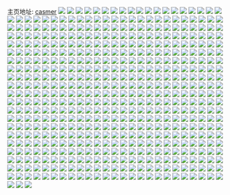 主页地址: [casmer](https://weibo.com/u/1407737105) 
![](https://wx4.sinaimg.cn/mw2000/53e85d11ly1gbyl1yz10xj22c0340e82.jpg) 
![](https://wx4.sinaimg.cn/mw2000/53e85d11gy1gboozftwgpj23402c01l3.jpg) 
![](https://wx4.sinaimg.cn/mw2000/53e85d11ly1gbyl209oxej22c0340hdw.jpg) 
![](https://wx4.sinaimg.cn/mw2000/53e85d11ly1gbyl4lo9c8j22c03404qt.jpg) 
![](https://wx4.sinaimg.cn/mw2000/53e85d11ly1gbyl21ilq0j22c03407wj.jpg) 
![](https://wx4.sinaimg.cn/mw2000/53e85d11ly1gbxc2z10hcj23402c0qv8.jpg) 
![](https://wx4.sinaimg.cn/mw2000/53e85d11ly1gbxc3g31saj23402c0x6s.jpg) 
![](https://wx4.sinaimg.cn/mw2000/53e85d11ly1gbxc3qkgy0j23402c0u0y.jpg) 
![](https://wx4.sinaimg.cn/mw2000/53e85d11ly1gbw806fz4qj23402c0qv6.jpg) 
![](https://wx4.sinaimg.cn/mw2000/53e85d11ly1gbw80pfycnj23402c0npe.jpg) 
![](https://wx4.sinaimg.cn/mw2000/53e85d11ly1gbw7zr4pt0j20v815oqv7.jpg) 
![](https://wx4.sinaimg.cn/mw2000/53e85d11ly1gbrplrck82j23402c0qv6.jpg) 
![](https://wx4.sinaimg.cn/mw2000/53e85d11ly1gbrpm9v5m4j22c03401l0.jpg) 
![](https://wx4.sinaimg.cn/mw2000/53e85d11ly1gbrpmg39pwj23402c07wh.jpg) 
![](https://wx4.sinaimg.cn/mw2000/53e85d11ly1gbrpmn10u8j23402c0x6s.jpg) 
![](https://wx4.sinaimg.cn/mw2000/53e85d11ly1gbrpl6k60yj22c0340b2a.jpg) 
![](https://wx4.sinaimg.cn/mw2000/53e85d11ly1gbrpn2btdwj23402c0npg.jpg) 
![](https://wx4.sinaimg.cn/mw2000/53e85d11gy1gbnf9o1wnmj21400u0alz.jpg) 
![](https://wx4.sinaimg.cn/mw2000/53e85d11gy1gbnf9gdp1qj21400u0wpf.jpg) 
![](https://wx4.sinaimg.cn/mw2000/53e85d11gy1gbnfalsu19j20u0140gwj.jpg) 
![](https://wx4.sinaimg.cn/mw2000/53e85d11gy1gbnfavbxiqj21400u0ds9.jpg) 
![](https://wx4.sinaimg.cn/mw2000/53e85d11gy1gbnfb9skcpj21he0u0aj2.jpg) 
![](https://wx4.sinaimg.cn/mw2000/53e85d11gy1gbnfb36868j21400u0tk6.jpg) 
![](https://wx4.sinaimg.cn/mw2000/53e85d11gy1gbnfbi39tcj21h20u0dst.jpg) 
![](https://wx4.sinaimg.cn/mw2000/53e85d11gy1gbnfc131xrj21400u0wwq.jpg) 
![](https://wx4.sinaimg.cn/mw2000/53e85d11gy1gbnfc9nt9bj21400u0an1.jpg) 
![](https://wx4.sinaimg.cn/mw2000/53e85d11gy1gbndrhigt3j21400u0dtm.jpg) 
![](https://wx4.sinaimg.cn/mw2000/53e85d11gy1gbndrv0vkmj21cl0u04ld.jpg) 
![](https://wx4.sinaimg.cn/mw2000/53e85d11gy1gbnds5zu78j21400u0ncv.jpg) 
![](https://wx4.sinaimg.cn/mw2000/53e85d11gy1gbndseeuchj20u0140tor.jpg) 
![](https://wx4.sinaimg.cn/mw2000/53e85d11gy1gbndso6n6nj20u0140wr8.jpg) 
![](https://wx4.sinaimg.cn/mw2000/53e85d11gy1gbndr9ijjfj21410u0tdi.jpg) 
![](https://wx4.sinaimg.cn/mw2000/53e85d11gy1gbndsup7nwj21400u0dmc.jpg) 
![](https://wx4.sinaimg.cn/mw2000/53e85d11gy1gbndszx53yj20u0140an2.jpg) 
![](https://wx4.sinaimg.cn/mw2000/53e85d11gy1gbndtallzsj20n01ds7dx.jpg) 
![](https://wx4.sinaimg.cn/mw2000/53e85d11gy1gbly5baifhj23402c04qs.jpg) 
![](https://wx4.sinaimg.cn/mw2000/53e85d11gy1gbly6v4snqj22c0340nph.jpg) 
![](https://wx4.sinaimg.cn/mw2000/53e85d11gy1gbly7jv4vpj22c0340b2c.jpg) 
![](https://wx4.sinaimg.cn/mw2000/53e85d11gy1gbly7rsei0j23402c0e83.jpg) 
![](https://wx4.sinaimg.cn/mw2000/53e85d11gy1gbly81k5omj22c0340qv7.jpg) 
![](https://wx4.sinaimg.cn/mw2000/53e85d11gy1gbly92qv8mj22c0340qv8.jpg) 
![](https://wx4.sinaimg.cn/mw2000/53e85d11gy1gbly9h4ipjj22c0340qv6.jpg) 
![](https://wx4.sinaimg.cn/mw2000/53e85d11gy1gblya3yfcaj21sc2dsb29.jpg) 
![](https://wx4.sinaimg.cn/mw2000/53e85d11gy1gblyafyr52j23402c0hdv.jpg) 
![](https://wx4.sinaimg.cn/mw2000/53e85d11gy1gbl5qd8nr8j20u0140171.jpg) 
![](https://wx4.sinaimg.cn/mw2000/53e85d11gy1gbl5qja2s8j22wd0u0qv5.jpg) 
![](https://wx4.sinaimg.cn/mw2000/53e85d11gy1gbl5qn4puwj20u01404g0.jpg) 
![](https://wx4.sinaimg.cn/mw2000/53e85d11gy1gbl5qr0av6j20u0140asd.jpg) 
![](https://wx4.sinaimg.cn/mw2000/53e85d11gy1gbl5qv7qv6j20u0140ar1.jpg) 
![](https://wx4.sinaimg.cn/mw2000/53e85d11gy1gbl5qz46ncj21400u0dvk.jpg) 
![](https://wx4.sinaimg.cn/mw2000/53e85d11gy1gbl5r3a6jsj20u0140wq5.jpg) 
![](https://wx4.sinaimg.cn/mw2000/53e85d11gy1gbl5r717gvj20u0140qiv.jpg) 
![](https://wx4.sinaimg.cn/mw2000/53e85d11gy1gbl5q8u56nj20u0140kbt.jpg) 
![](https://wx4.sinaimg.cn/mw2000/53e85d11gy1gbkrgx8gmlj21400u0191.jpg) 
![](https://wx4.sinaimg.cn/mw2000/53e85d11gy1gbkrhi44jij21400u0wxv.jpg) 
![](https://wx4.sinaimg.cn/mw2000/53e85d11gy1gbkri9uaqrj21400u07t4.jpg) 
![](https://wx4.sinaimg.cn/mw2000/53e85d11gy1gbkrieoz9rj21400u0e11.jpg) 
![](https://wx4.sinaimg.cn/mw2000/53e85d11gy1gbkrime3myj21400u0tmf.jpg) 
![](https://wx4.sinaimg.cn/mw2000/53e85d11gy1gbktzu33grj21400u01cl.jpg) 
![](https://wx4.sinaimg.cn/mw2000/53e85d11gy1gbku01dfgxj21400u0tzj.jpg) 
![](https://wx4.sinaimg.cn/mw2000/53e85d11gy1gbku0693xuj21400u07j2.jpg) 
![](https://wx4.sinaimg.cn/mw2000/53e85d11gy1gbktzropiqj21400u0axf.jpg) 
![](https://wx4.sinaimg.cn/mw2000/53e85d11gy1gbjtdub0g8j21400u04dk.jpg) 
![](https://wx4.sinaimg.cn/mw2000/53e85d11gy1gbjtdxxr2pj20u0140wts.jpg) 
![](https://wx4.sinaimg.cn/mw2000/53e85d11gy1gbjte1hcbcj20u0140tjl.jpg) 
![](https://wx4.sinaimg.cn/mw2000/53e85d11gy1gbjte5aoa8j20u01404da.jpg) 
![](https://wx4.sinaimg.cn/mw2000/53e85d11gy1gbjte9qexhj20u0140tvj.jpg) 
![](https://wx4.sinaimg.cn/mw2000/53e85d11gy1gbjtec7lcdj20u0140nhm.jpg) 
![](https://wx4.sinaimg.cn/mw2000/53e85d11gy1gbjtegjyakj20u0140wxs.jpg) 
![](https://wx4.sinaimg.cn/mw2000/53e85d11gy1gbjtdq5kzwj20u0140gvg.jpg) 
![](https://wx4.sinaimg.cn/mw2000/53e85d11gy1gbjtel0akxj20u01401d1.jpg) 
![](https://wx4.sinaimg.cn/mw2000/53e85d11gy1gbiqcrgji4j21400u0k8z.jpg) 
![](https://wx4.sinaimg.cn/mw2000/53e85d11gy1gbiqc63dbjj21400u0k76.jpg) 
![](https://wx4.sinaimg.cn/mw2000/53e85d11gy1gbiqd9bzv2j21400u0qot.jpg) 
![](https://wx4.sinaimg.cn/mw2000/53e85d11gy1gbiqe1ow6wj21400u01ij.jpg) 
![](https://wx4.sinaimg.cn/mw2000/53e85d11gy1gbiqelv928j21400u0nkv.jpg) 
![](https://wx4.sinaimg.cn/mw2000/53e85d11gy1gbiqf4ryurj21400u0k4w.jpg) 
![](https://wx4.sinaimg.cn/mw2000/53e85d11gy1gbiqft3cjdj20u0140h31.jpg) 
![](https://wx4.sinaimg.cn/mw2000/53e85d11gy1gbiqga0s90j20u0140dtv.jpg) 
![](https://wx4.sinaimg.cn/mw2000/53e85d11gy1gbiqgpx7e6j21400u07gi.jpg) 
![](https://wx4.sinaimg.cn/mw2000/53e85d11gy1gbhyd0rtq5j21h60u04q3.jpg) 
![](https://wx4.sinaimg.cn/mw2000/53e85d11gy1gbhydnc4jfj20u0140as3.jpg) 
![](https://wx4.sinaimg.cn/mw2000/53e85d11gy1gbhyc7bxkdj21400u0qax.jpg) 
![](https://wx4.sinaimg.cn/mw2000/53e85d11gy1gbhyetj69nj21400u0qpj.jpg) 
![](https://wx4.sinaimg.cn/mw2000/53e85d11gy1gbhygga87lj20u0140qm8.jpg) 
![](https://wx4.sinaimg.cn/mw2000/53e85d11gy1gbhyhsgte1j21hl0u01jl.jpg) 
![](https://wx4.sinaimg.cn/mw2000/53e85d11gy1gbhyicqhpzj21400u0n8e.jpg) 
![](https://wx4.sinaimg.cn/mw2000/53e85d11gy1gbhyiwx5u2j21400u0aq1.jpg) 
![](https://wx4.sinaimg.cn/mw2000/53e85d11gy1gbhylonkk3j21400u0aoc.jpg) 
![](https://wx4.sinaimg.cn/mw2000/53e85d11gy1gbhn1vxbujj22c0340u0y.jpg) 
![](https://wx4.sinaimg.cn/mw2000/53e85d11gy1gbhn2pao50j23402c0kjl.jpg) 
![](https://wx4.sinaimg.cn/mw2000/53e85d11gy1gbhn37nuf2j23402c07wh.jpg) 
![](https://wx4.sinaimg.cn/mw2000/53e85d11gy1gbhn5kf2qlj22c0340x6s.jpg) 
![](https://wx4.sinaimg.cn/mw2000/53e85d11gy1gbhni610d8j23k02o0x6r.jpg) 
![](https://wx4.sinaimg.cn/mw2000/53e85d11gy1gbhngyttbdj23402c07wj.jpg) 
![](https://wx4.sinaimg.cn/mw2000/53e85d11gy1gbhnj43hmrj21jb0v9qt3.jpg) 
![](https://wx4.sinaimg.cn/mw2000/53e85d11gy1gbhnjlhxrpj21j10v9gyt.jpg) 
![](https://wx4.sinaimg.cn/mw2000/53e85d11gy1gbhnqx9t6fj23k02o0qv8.jpg) 
![](https://wx4.sinaimg.cn/mw2000/53e85d11gy1gbfm9zxvl6j21400u07gr.jpg) 
![](https://wx4.sinaimg.cn/mw2000/53e85d11gy1gbfmagbv3hj21400u0nhi.jpg) 
![](https://wx4.sinaimg.cn/mw2000/53e85d11gy1gbfmb1phiaj21400u0tpe.jpg) 
![](https://wx4.sinaimg.cn/mw2000/53e85d11gy1gbfmbeuk9hj21400u0157.jpg) 
![](https://wx4.sinaimg.cn/mw2000/53e85d11gy1gbfmbpb7kdj20x70u0jyr.jpg) 
![](https://wx4.sinaimg.cn/mw2000/53e85d11gy1gbfm9lu0inj218i0u01cl.jpg) 
![](https://wx4.sinaimg.cn/mw2000/53e85d11gy1gbfmbxxggej21400u0dmm.jpg) 
![](https://wx4.sinaimg.cn/mw2000/53e85d11gy1gbfmcf72uxj21400u0kam.jpg) 
![](https://wx4.sinaimg.cn/mw2000/53e85d11gy1gbfmcu1mmsj20u0140dvc.jpg) 
![](https://wx4.sinaimg.cn/mw2000/53e85d11gy1gb9jotpdaej20u01407h5.jpg) 
![](https://wx4.sinaimg.cn/mw2000/53e85d11gy1gb9jpgt9iqj21400u0qs7.jpg) 
![](https://wx4.sinaimg.cn/mw2000/53e85d11gy1gb9jpzveb0j20u0140wwo.jpg) 
![](https://wx4.sinaimg.cn/mw2000/53e85d11gy1gb9jofbimij21400u01dx.jpg) 
![](https://wx4.sinaimg.cn/mw2000/53e85d11gy1gb9jqg0mihj20u0140duh.jpg) 
![](https://wx4.sinaimg.cn/mw2000/53e85d11gy1gb9jqz1w10j21400u0k4y.jpg) 
![](https://wx4.sinaimg.cn/mw2000/53e85d11gy1gb9jrg75edj20u01401a3.jpg) 
![](https://wx4.sinaimg.cn/mw2000/53e85d11gy1gb9jryrmzlj21400u07ms.jpg) 
![](https://wx4.sinaimg.cn/mw2000/53e85d11gy1gb9jsew0y0j21400u0wpp.jpg) 
![](https://wx4.sinaimg.cn/mw2000/53e85d11gy1gb8jkdrp4bj21400u0wr5.jpg) 
![](https://wx4.sinaimg.cn/mw2000/53e85d11gy1gb8jli8ky6j20u0140k7m.jpg) 
![](https://wx4.sinaimg.cn/mw2000/53e85d11gy1gb8jo6v82hj20u0140k8h.jpg) 
![](https://wx4.sinaimg.cn/mw2000/53e85d11gy1gb8jxr42f4j21400u0nh5.jpg) 
![](https://wx4.sinaimg.cn/mw2000/53e85d11gy1gb8jx7tw0qj20u0140dyd.jpg) 
![](https://wx4.sinaimg.cn/mw2000/53e85d11gy1gb8jypakjcj21400u0kak.jpg) 
![](https://wx4.sinaimg.cn/mw2000/53e85d11gy1gb8jjtm1o8j21400u0qgn.jpg) 
![](https://wx4.sinaimg.cn/mw2000/53e85d11gy1gb8jzidf3nj21400u01em.jpg) 
![](https://wx4.sinaimg.cn/mw2000/53e85d11gy1gb8k073mdyj20u01407ch.jpg) 
![](https://wx4.sinaimg.cn/mw2000/53e85d11gy1gb80r1at70j23402c0qv8.jpg) 
![](https://wx4.sinaimg.cn/mw2000/53e85d11gy1gb80rgouezj20v815onpf.jpg) 
![](https://wx4.sinaimg.cn/mw2000/53e85d11gy1gb80rpleqvj23402c0e81.jpg) 
![](https://wx4.sinaimg.cn/mw2000/53e85d11gy1gb80rzkx8ej22c0340e82.jpg) 
![](https://wx4.sinaimg.cn/mw2000/53e85d11gy1gb80seurk1j23402c0kjn.jpg) 
![](https://wx4.sinaimg.cn/mw2000/53e85d11gy1gb80t2vqy3j215o0v8x6q.jpg) 
![](https://wx4.sinaimg.cn/mw2000/53e85d11gy1gb7dnzjhx4j21400u07ic.jpg) 
![](https://wx4.sinaimg.cn/mw2000/53e85d11gy1gb7do57be7j21400u0dvb.jpg) 
![](https://wx4.sinaimg.cn/mw2000/53e85d11gy1gb7dobu4d0j21400u0wwo.jpg) 
![](https://wx4.sinaimg.cn/mw2000/53e85d11gy1gb7dohmphzj21400u0gw9.jpg) 
![](https://wx4.sinaimg.cn/mw2000/53e85d11gy1gb7dnsnr1jj21400u0jw5.jpg) 
![](https://wx4.sinaimg.cn/mw2000/53e85d11gy1gb7dong67pj21ic0u07s9.jpg) 
![](https://wx4.sinaimg.cn/mw2000/53e85d11gy1gb7dotm7a2j21ii0u0ww2.jpg) 
![](https://wx4.sinaimg.cn/mw2000/53e85d11gy1gb7dp0knnij21ic0u0aqu.jpg) 
![](https://wx4.sinaimg.cn/mw2000/53e85d11gy1gb7dpb2nvxj21400u0k4s.jpg) 
![](https://wx4.sinaimg.cn/mw2000/53e85d11gy1gb65y9dqobj20u0140kds.jpg) 
![](https://wx4.sinaimg.cn/mw2000/53e85d11gy1gb65yeekahj21gu0u0nlq.jpg) 
![](https://wx4.sinaimg.cn/mw2000/53e85d11gy1gb65yiky8ij20u0140ng5.jpg) 
![](https://wx4.sinaimg.cn/mw2000/53e85d11gy1gb65ynfnfqj20u01401ip.jpg) 
![](https://wx4.sinaimg.cn/mw2000/53e85d11gy1gb65ypej5vj20u014019b.jpg) 
![](https://wx4.sinaimg.cn/mw2000/53e85d11gy1gb65y3l7yvj20u0140wvi.jpg) 
![](https://wx4.sinaimg.cn/mw2000/53e85d11gy1gb65yuvf90j21400u0txx.jpg) 
![](https://wx4.sinaimg.cn/mw2000/53e85d11gy1gb65z02xqlj20u0140h73.jpg) 
![](https://wx4.sinaimg.cn/mw2000/53e85d11gy1gb65z44cogj20u0140h0n.jpg) 
![](https://wx4.sinaimg.cn/mw2000/53e85d11gy1gb52i8hquqj21400u0tm5.jpg) 
![](https://wx4.sinaimg.cn/mw2000/53e85d11gy1gb52ick4fqj21400u07kl.jpg) 
![](https://wx4.sinaimg.cn/mw2000/53e85d11gy1gb52ihe6kij21400u0ni0.jpg) 
![](https://wx4.sinaimg.cn/mw2000/53e85d11gy1gb52il0nwwj20u0140qky.jpg) 
![](https://wx4.sinaimg.cn/mw2000/53e85d11gy1gb52i4tlsgj21400u0akx.jpg) 
![](https://wx4.sinaimg.cn/mw2000/53e85d11gy1gb52in6ysjj21400u0qkw.jpg) 
![](https://wx4.sinaimg.cn/mw2000/53e85d11gy1gb52ir2p30j21410u0n9a.jpg) 
![](https://wx4.sinaimg.cn/mw2000/53e85d11gy1gb52isrjrvj21410u0n5d.jpg) 
![](https://wx4.sinaimg.cn/mw2000/53e85d11gy1gb52iu0epkj20u01417dt.jpg) 
![](https://wx4.sinaimg.cn/mw2000/53e85d11gy1gb3u7myiwlj23402c0npg.jpg) 
![](https://wx4.sinaimg.cn/mw2000/53e85d11gy1gb3u7xmktcj23402c0qv7.jpg) 
![](https://wx4.sinaimg.cn/mw2000/53e85d11gy1gb3u8hkidmj23402c0kjq.jpg) 
![](https://wx4.sinaimg.cn/mw2000/53e85d11gy1gb3u9n5nccj23402c04qs.jpg) 
![](https://wx4.sinaimg.cn/mw2000/53e85d11gy1gb3u9zlo29j23402c0b2d.jpg) 
![](https://wx4.sinaimg.cn/mw2000/53e85d11gy1gb3uaep0d8j23402c0kjo.jpg) 
![](https://wx4.sinaimg.cn/mw2000/53e85d11gy1gb3u7bvmsoj23402c0e84.jpg) 
![](https://wx4.sinaimg.cn/mw2000/53e85d11gy1gb3uatz78bj23402c04qs.jpg) 
![](https://wx4.sinaimg.cn/mw2000/53e85d11gy1gb3ub10whpj22c0340x6q.jpg) 
![](https://wx4.sinaimg.cn/mw2000/53e85d11gy1gb3e5pdafcj21400u0tqc.jpg) 
![](https://wx4.sinaimg.cn/mw2000/53e85d11gy1gb3e5zq5lyj21400u04el.jpg) 
![](https://wx4.sinaimg.cn/mw2000/53e85d11gy1gb3e65rl79j20u0140tlt.jpg) 
![](https://wx4.sinaimg.cn/mw2000/53e85d11gy1gb3e6b8ipaj21400u0as6.jpg) 
![](https://wx4.sinaimg.cn/mw2000/53e85d11gy1gb3e6int9oj21400u018o.jpg) 
![](https://wx4.sinaimg.cn/mw2000/53e85d11gy1gb3e6qfpaxj21400u0wsz.jpg) 
![](https://wx4.sinaimg.cn/mw2000/53e85d11gy1gb3e5lrg5xj21400u0wun.jpg) 
![](https://wx4.sinaimg.cn/mw2000/53e85d11gy1gb3e6yjbe7j20u0140amn.jpg) 
![](https://wx4.sinaimg.cn/mw2000/53e85d11gy1gb3e766p4oj21400u0jxs.jpg) 
![](https://wx4.sinaimg.cn/mw2000/53e85d11ly1gb2n4eld69j22c0340u11.jpg) 
![](https://wx4.sinaimg.cn/mw2000/53e85d11ly1gb2n4mseuij23402c07wl.jpg) 
![](https://wx4.sinaimg.cn/mw2000/53e85d11ly1gb2n4xl66cj22c03401l2.jpg) 
![](https://wx4.sinaimg.cn/mw2000/53e85d11ly1gb2n589depj22c03401l0.jpg) 
![](https://wx4.sinaimg.cn/mw2000/53e85d11ly1gb2n5k0fo6j23402c0nph.jpg) 
![](https://wx4.sinaimg.cn/mw2000/53e85d11ly1gb2n5u8nk0j23402c01l0.jpg) 
![](https://wx4.sinaimg.cn/mw2000/53e85d11ly1gb2n3ssghqj22c03404qq.jpg) 
![](https://wx4.sinaimg.cn/mw2000/53e85d11ly1gb2n61t9tuj22c03401l0.jpg) 
![](https://wx4.sinaimg.cn/mw2000/53e85d11ly1gb2n68yg7tj23402c07wj.jpg) 
![](https://wx4.sinaimg.cn/mw2000/53e85d11gy1gb1mfhua04j23402c0u0z.jpg) 
![](https://wx4.sinaimg.cn/mw2000/53e85d11gy1gb1mfr85tmj215o0v8qv6.jpg) 
![](https://wx4.sinaimg.cn/mw2000/53e85d11gy1gb1mfzpu39j23402c0hdv.jpg) 
![](https://wx4.sinaimg.cn/mw2000/53e85d11gy1gb1mg6gymjj23402c0x6q.jpg) 
![](https://wx4.sinaimg.cn/mw2000/53e85d11gy1gb1mgowyx5j23402c0x6s.jpg) 
![](https://wx4.sinaimg.cn/mw2000/53e85d11gy1gb1mh1pjo0j23402c0x6s.jpg) 
![](https://wx4.sinaimg.cn/mw2000/53e85d11gy1gb0pjnyxm8j23402c0b2d.jpg) 
![](https://wx4.sinaimg.cn/mw2000/53e85d11gy1gb0pjcja3bj23402c04qs.jpg) 
![](https://wx4.sinaimg.cn/mw2000/53e85d11gy1gb0pjwhhesj23402c0qv8.jpg) 
![](https://wx4.sinaimg.cn/mw2000/53e85d11gy1gb0pk3jhloj23402c0hdv.jpg) 
![](https://wx4.sinaimg.cn/mw2000/53e85d11gy1gb0pkfo3qaj23402c0qv9.jpg) 
![](https://wx4.sinaimg.cn/mw2000/53e85d11gy1gb0pkp7cz3j22c03401kz.jpg) 
![](https://wx4.sinaimg.cn/mw2000/53e85d11gy1gb0pkwttgnj22c0340hdu.jpg) 
![](https://wx4.sinaimg.cn/mw2000/53e85d11gy1gb0plmk74zj23402c0e85.jpg) 
![](https://wx4.sinaimg.cn/mw2000/53e85d11gy1gb0plscmd5j22c03401ky.jpg) 
![](https://wx4.sinaimg.cn/mw2000/53e85d11ly1gb00qnhbaij20u0140134.jpg) 
![](https://wx4.sinaimg.cn/mw2000/53e85d11ly1gb00qotjufj21410u0n37.jpg) 
![](https://wx4.sinaimg.cn/mw2000/53e85d11ly1gb00qpuybnj21400u0aia.jpg) 
![](https://wx4.sinaimg.cn/mw2000/53e85d11ly1gau6h9b1lhj23402c0x6r.jpg) 
![](https://wx4.sinaimg.cn/mw2000/53e85d11ly1gau6hcn6zvj20u013yn8v.jpg) 
![](https://wx4.sinaimg.cn/mw2000/53e85d11ly1gau6hmyr6qj22c0340qv8.jpg) 
![](https://wx4.sinaimg.cn/mw2000/53e85d11ly1gau6hofyfpj21400u0gw7.jpg) 
![](https://wx4.sinaimg.cn/mw2000/53e85d11ly1gau6go209zj22c03401l0.jpg) 
![](https://wx4.sinaimg.cn/mw2000/53e85d11ly1gau6hpzkl4j213y0u0wmw.jpg) 
![](https://wx4.sinaimg.cn/mw2000/53e85d11ly1gasy9elsjfj21sc2dse81.jpg) 
![](https://wx4.sinaimg.cn/mw2000/53e85d11ly1gasy9rr1shj20v815onpe.jpg) 
![](https://wx4.sinaimg.cn/mw2000/53e85d11ly1gasyal78pnj215o0mvhdu.jpg) 
![](https://wx4.sinaimg.cn/mw2000/53e85d11ly1gasybce4euj23402c0x6r.jpg) 
![](https://wx4.sinaimg.cn/mw2000/53e85d11ly1gasyc35g2bj23402c0qv7.jpg) 
![](https://wx4.sinaimg.cn/mw2000/53e85d11ly1gasyckqongj23402c0kjn.jpg) 
![](https://wx4.sinaimg.cn/mw2000/53e85d11ly1gamoh4xt20j22c0340nph.jpg) 
![](https://wx4.sinaimg.cn/mw2000/53e85d11ly1gamoh344r0j22c0340x6v.jpg) 
![](https://wx4.sinaimg.cn/mw2000/53e85d11ly1gamoh6fz4oj23402c0x6v.jpg) 
![](https://wx4.sinaimg.cn/mw2000/53e85d11ly1gamoh7id8oj23402c04qr.jpg) 
![](https://wx4.sinaimg.cn/mw2000/53e85d11ly1gamoh826lsj21sc2dsb29.jpg) 
![](https://wx4.sinaimg.cn/mw2000/53e85d11ly1gamoh980boj22c0340b2f.jpg) 
![](https://wx4.sinaimg.cn/mw2000/53e85d11ly1gamoha42spj22c0340kjl.jpg) 
![](https://wx4.sinaimg.cn/mw2000/53e85d11ly1gamohatvuyj23402c0u0y.jpg) 
![](https://wx4.sinaimg.cn/mw2000/53e85d11ly1gamohbn9b7j23402c0e82.jpg) 
![](https://wx4.sinaimg.cn/mw2000/53e85d11gy1gakzu1io26j21400u0dry.jpg) 
![](https://wx4.sinaimg.cn/mw2000/53e85d11gy1gakzu3r9wtj21400u0dsh.jpg) 
![](https://wx4.sinaimg.cn/mw2000/53e85d11gy1gakzu7axbyj21400u0n6i.jpg) 
![](https://wx4.sinaimg.cn/mw2000/53e85d11gy1gakzu9awy1j21400u0101.jpg) 
![](https://wx4.sinaimg.cn/mw2000/53e85d11gy1gakzubhtgfj21400u0guz.jpg) 
![](https://wx4.sinaimg.cn/mw2000/53e85d11gy1gakzujgzo2j21400u0wrh.jpg) 
![](https://wx4.sinaimg.cn/mw2000/53e85d11gy1gakzury96aj21400u0135.jpg) 
![](https://wx4.sinaimg.cn/mw2000/53e85d11gy1galakm7o5zj20u0140k14.jpg) 
![](https://wx4.sinaimg.cn/mw2000/53e85d11gy1galaklcrybj20u0140132.jpg) 
![](https://wx4.sinaimg.cn/mw2000/53e85d11gy1gakmwz2fvxj21410u0n4y.jpg) 
![](https://wx4.sinaimg.cn/mw2000/53e85d11gy1gakmxcufhcj21410u07gg.jpg) 
![](https://wx4.sinaimg.cn/mw2000/53e85d11gy1gakmxhpf2oj20u0141al8.jpg) 
![](https://wx4.sinaimg.cn/mw2000/53e85d11gy1gakmxm3fchj20u0141wnf.jpg) 
![](https://wx4.sinaimg.cn/mw2000/53e85d11gy1gakmxne6eaj20xz0id77l.jpg) 
![](https://wx4.sinaimg.cn/mw2000/53e85d11gy1gakmxr04b1j20y10jd0yd.jpg) 
![](https://wx4.sinaimg.cn/mw2000/53e85d11gy1gakmxs81clj20xu0j341q.jpg) 
![](https://wx4.sinaimg.cn/mw2000/53e85d11gy1gakmwtefumj21410u0guk.jpg) 
![](https://wx4.sinaimg.cn/mw2000/53e85d11gy1gakmxv6swkj21410u0k09.jpg) 
![](https://wx4.sinaimg.cn/mw2000/53e85d11gy1gajpw5u1o6j23402c0hdy.jpg) 
![](https://wx4.sinaimg.cn/mw2000/53e85d11gy1gajpw8uh46j22c03407wj.jpg) 
![](https://wx4.sinaimg.cn/mw2000/53e85d11gy1gajpwcoqc0j22c03401l0.jpg) 
![](https://wx4.sinaimg.cn/mw2000/53e85d11gy1gajpw1gqc1j23402c07wn.jpg) 
![](https://wx4.sinaimg.cn/mw2000/53e85d11gy1gajpwgt75qj23402c0qv7.jpg) 
![](https://wx4.sinaimg.cn/mw2000/53e85d11gy1gajpwmlkfbj23402c0u10.jpg) 
![](https://wx4.sinaimg.cn/mw2000/53e85d11gy1gajpwrcg9aj23402c07wk.jpg) 
![](https://wx4.sinaimg.cn/mw2000/53e85d11gy1gajpwxomjdj23402c0x6s.jpg) 
![](https://wx4.sinaimg.cn/mw2000/53e85d11gy1gajpx5j9esj26sc316x6s.jpg) 
![](https://wx4.sinaimg.cn/mw2000/53e85d11gy1gajaxm8ypmj21400u07cr.jpg) 
![](https://wx4.sinaimg.cn/mw2000/53e85d11gy1gajaxpxiahj21400u0e17.jpg) 
![](https://wx4.sinaimg.cn/mw2000/53e85d11gy1gajaxrdw86j20u0140qg3.jpg) 
![](https://wx4.sinaimg.cn/mw2000/53e85d11gy1gajaxugjmcj20u0140wwe.jpg) 
![](https://wx4.sinaimg.cn/mw2000/53e85d11gy1gajaxvjxkjj21400u0k1m.jpg) 
![](https://wx4.sinaimg.cn/mw2000/53e85d11gy1gajaxwq8goj21400u0ark.jpg) 
![](https://wx4.sinaimg.cn/mw2000/53e85d11gy1gajaxl409kj20u0140k83.jpg) 
![](https://wx4.sinaimg.cn/mw2000/53e85d11gy1gajaxyg053j20u0140dwf.jpg) 
![](https://wx4.sinaimg.cn/mw2000/53e85d11gy1gajay0gusrj20u0140k7l.jpg) 
![](https://wx4.sinaimg.cn/mw2000/53e85d11gy1gai3lvktevj21400u0an3.jpg) 
![](https://wx4.sinaimg.cn/mw2000/53e85d11gy1gai3lyh0fwj21400u0tm4.jpg) 
![](https://wx4.sinaimg.cn/mw2000/53e85d11gy1gai3m182odj21400u0qdo.jpg) 
![](https://wx4.sinaimg.cn/mw2000/53e85d11gy1gai3m2rwilj21400u0k3n.jpg) 
![](https://wx4.sinaimg.cn/mw2000/53e85d11gy1gai3m4u7w4j21400u0qc2.jpg) 
![](https://wx4.sinaimg.cn/mw2000/53e85d11gy1gai3m6hvxwj21400u0gz6.jpg) 
![](https://wx4.sinaimg.cn/mw2000/53e85d11gy1gai3lu8x2pj21400u0dvx.jpg) 
![](https://wx4.sinaimg.cn/mw2000/53e85d11gy1gai3m0bw5qj21400u07hr.jpg) 
![](https://wx4.sinaimg.cn/mw2000/53e85d11gy1gai3m7nk6sj21400u0tjj.jpg) 
![](https://wx4.sinaimg.cn/mw2000/53e85d11gy1gahcs2px1xj23402c0kjo.jpg) 
![](https://wx4.sinaimg.cn/mw2000/53e85d11gy1gahcs8hz8jj23402c0e84.jpg) 
![](https://wx4.sinaimg.cn/mw2000/53e85d11gy1gahd4g020oj23402c0hdw.jpg) 
![](https://wx4.sinaimg.cn/mw2000/53e85d11gy1gahd4ltk5bj23402c0u0y.jpg) 
![](https://wx4.sinaimg.cn/mw2000/53e85d11gy1gahd4o6dqgj21sc2dse81.jpg) 
![](https://wx4.sinaimg.cn/mw2000/53e85d11gy1gahd4ss9ewj23402c0u0z.jpg) 
![](https://wx4.sinaimg.cn/mw2000/53e85d11gy1gagvy7p9ybj21040r3jz2.jpg) 
![](https://wx4.sinaimg.cn/mw2000/53e85d11gy1gagvybpxk9j22c0340hdy.jpg) 
![](https://wx4.sinaimg.cn/mw2000/53e85d11gy1gagvyfynddj23402c0x6t.jpg) 
![](https://wx4.sinaimg.cn/mw2000/53e85d11gy1gagvyjeq7nj23402c0x6s.jpg) 
![](https://wx4.sinaimg.cn/mw2000/53e85d11gy1gagvyo3j1xj22c0340kjp.jpg) 
![](https://wx4.sinaimg.cn/mw2000/53e85d11gy1gagvyre0dmj22c0340x6r.jpg) 
![](https://wx4.sinaimg.cn/mw2000/53e85d11gy1gagvyu74z3j23402c0npf.jpg) 
![](https://wx4.sinaimg.cn/mw2000/53e85d11gy1gagvyy2iyrj23402c01l0.jpg) 
![](https://wx4.sinaimg.cn/mw2000/53e85d11gy1gagvyzw80fj20q90wc1kx.jpg) 
![](https://wx4.sinaimg.cn/mw2000/53e85d11gy1gag28wpfl1j21400u0dsw.jpg) 
![](https://wx4.sinaimg.cn/mw2000/53e85d11gy1gag28y1tf3j20u0140gvm.jpg) 
![](https://wx4.sinaimg.cn/mw2000/53e85d11gy1gag28zly9ij21400u0n86.jpg) 
![](https://wx4.sinaimg.cn/mw2000/53e85d11gy1gag290tq2dj21400u0qgc.jpg) 
![](https://wx4.sinaimg.cn/mw2000/53e85d11gy1gag291zfd5j20u0140tk8.jpg) 
![](https://wx4.sinaimg.cn/mw2000/53e85d11gy1gag2937gugj21400u0tko.jpg) 
![](https://wx4.sinaimg.cn/mw2000/53e85d11gy1gag294atfwj21400u0h12.jpg) 
![](https://wx4.sinaimg.cn/mw2000/53e85d11gy1gag295tbpcj20u014015v.jpg) 
![](https://wx4.sinaimg.cn/mw2000/53e85d11gy1gag28vcarkj21400u0k70.jpg) 
![](https://wx4.sinaimg.cn/mw2000/53e85d11gy1gafk2i2s1gj20u0140doh.jpg) 
![](https://wx4.sinaimg.cn/mw2000/53e85d11gy1gafk2k0gqij21410u0tfp.jpg) 
![](https://wx4.sinaimg.cn/mw2000/53e85d11gy1gafk2mhz16j21400u07f0.jpg) 
![](https://wx4.sinaimg.cn/mw2000/53e85d11gy1gaf4br8yhvj22c03401l0.jpg) 
![](https://wx4.sinaimg.cn/mw2000/53e85d11gy1gaf4c6zvlbj22c0340hdw.jpg) 
![](https://wx4.sinaimg.cn/mw2000/53e85d11gy1gaf4czx4vcj23402c01l1.jpg) 
![](https://wx4.sinaimg.cn/mw2000/53e85d11gy1gaf4d70go2j23402c0u10.jpg) 
![](https://wx4.sinaimg.cn/mw2000/53e85d11gy1gaf4dbcg90j23402c0b2a.jpg) 
![](https://wx4.sinaimg.cn/mw2000/53e85d11gy1gaf4dezlqkj23402c0x6q.jpg) 
![](https://wx4.sinaimg.cn/mw2000/53e85d11gy1gaf4dil6amj22c0340qv6.jpg) 
![](https://wx4.sinaimg.cn/mw2000/53e85d11gy1gaf4bjjxrij23402c0u0z.jpg) 
![](https://wx4.sinaimg.cn/mw2000/53e85d11gy1gaf4doj352j23402c01l1.jpg) 
![](https://wx4.sinaimg.cn/mw2000/53e85d11gy1gaev1ex8c4j20u0140h3g.jpg) 
![](https://wx4.sinaimg.cn/mw2000/53e85d11gy1gaev1i1ylyj21400u0dsp.jpg) 
![](https://wx4.sinaimg.cn/mw2000/53e85d11gy1gaev1kj8jaj20u0140k1v.jpg) 
![](https://wx4.sinaimg.cn/mw2000/53e85d11gy1gaev1a4mq8j20u0140dqk.jpg) 
![](https://wx4.sinaimg.cn/mw2000/53e85d11gy1gaev1ny9ghj21400u0ao1.jpg) 
![](https://wx4.sinaimg.cn/mw2000/53e85d11gy1gaev1qd0x2j20u01407cb.jpg) 
![](https://wx4.sinaimg.cn/mw2000/53e85d11gy1gaev1tvaxjj21400u0dvu.jpg) 
![](https://wx4.sinaimg.cn/mw2000/53e85d11gy1gaev1yqlprj21400u0e0g.jpg) 
![](https://wx4.sinaimg.cn/mw2000/53e85d11gy1gaev21no57j20u0140amh.jpg) 
![](https://wx4.sinaimg.cn/mw2000/53e85d11gy1gadx4yyxocj23402c0npg.jpg) 
![](https://wx4.sinaimg.cn/mw2000/53e85d11gy1gadx56b6ifj23402c0b2c.jpg) 
![](https://wx4.sinaimg.cn/mw2000/53e85d11gy1gadx5dbhj5j22c03401l0.jpg) 
![](https://wx4.sinaimg.cn/mw2000/53e85d11gy1gadx5i8m5gj23402c0qv7.jpg) 
![](https://wx4.sinaimg.cn/mw2000/53e85d11gy1gadx5nk1ocj22c0340b2d.jpg) 
![](https://wx4.sinaimg.cn/mw2000/53e85d11gy1gadx5sq78mj22c0340hdv.jpg) 
![](https://wx4.sinaimg.cn/mw2000/53e85d11gy1gadx4to82wj23402c0x6s.jpg) 
![](https://wx4.sinaimg.cn/mw2000/53e85d11gy1gadx668lh3j22c0340e84.jpg) 
![](https://wx4.sinaimg.cn/mw2000/53e85d11gy1gadx6c046cj22c0340npg.jpg) 
![](https://wx4.sinaimg.cn/mw2000/53e85d11gy1gadqrxtdgbj20u0140wuf.jpg) 
![](https://wx4.sinaimg.cn/mw2000/53e85d11gy1gadqs2dzbpj20u0140wxv.jpg) 
![](https://wx4.sinaimg.cn/mw2000/53e85d11gy1gadqs70lijj20u0140nio.jpg) 
![](https://wx4.sinaimg.cn/mw2000/53e85d11gy1gadqsakrwcj21400u0apd.jpg) 
![](https://wx4.sinaimg.cn/mw2000/53e85d11gy1gadqrubxn2j20u0140apn.jpg) 
![](https://wx4.sinaimg.cn/mw2000/53e85d11gy1gadqsdrep7j20u0140amq.jpg) 
![](https://wx4.sinaimg.cn/mw2000/53e85d11gy1gadqsj7rewj21400u0nlf.jpg) 
![](https://wx4.sinaimg.cn/mw2000/53e85d11gy1gadqsoldwmj20u0140gzn.jpg) 
![](https://wx4.sinaimg.cn/mw2000/53e85d11gy1gadqstaeaoj20u0140tj8.jpg) 
![](https://wx4.sinaimg.cn/mw2000/53e85d11gy1gacteq3dzbj22c0340x6r.jpg) 
![](https://wx4.sinaimg.cn/mw2000/53e85d11gy1gactetfggaj23402c07wj.jpg) 
![](https://wx4.sinaimg.cn/mw2000/53e85d11gy1gactexehfwj22c03404qs.jpg) 
![](https://wx4.sinaimg.cn/mw2000/53e85d11gy1gactf27c92j22c0340nph.jpg) 
![](https://wx4.sinaimg.cn/mw2000/53e85d11gy1gactf79swqj23402c0b2c.jpg) 
![](https://wx4.sinaimg.cn/mw2000/53e85d11gy1gactf8r02nj20u0140dlk.jpg) 
![](https://wx4.sinaimg.cn/mw2000/53e85d11gy1gactfa2gwrj20u0140grh.jpg) 
![](https://wx4.sinaimg.cn/mw2000/53e85d11gy1gactfb1996j20k00zk40a.jpg) 
![](https://wx4.sinaimg.cn/mw2000/53e85d11gy1gactffbnb5j20v91vo7wj.jpg) 
![](https://wx4.sinaimg.cn/mw2000/53e85d11ly1gac816l69bj23402c0qv7.jpg) 
![](https://wx4.sinaimg.cn/mw2000/53e85d11ly1gac819w61zj22c0340kjn.jpg) 
![](https://wx4.sinaimg.cn/mw2000/53e85d11ly1gac81b37pjj21sc2dsb29.jpg) 
![](https://wx4.sinaimg.cn/mw2000/53e85d11ly1ga9caqsfc1j20u03ak1l3.jpg) 
![](https://wx4.sinaimg.cn/mw2000/53e85d11ly1ga9cas9w02j20u03akx6u.jpg) 
![](https://wx4.sinaimg.cn/mw2000/53e85d11ly1ga9cau6pisj20u03ak4qt.jpg) 
![](https://wx4.sinaimg.cn/mw2000/53e85d11ly1ga9cavq4hwj20u04341l5.jpg) 
![](https://wx4.sinaimg.cn/mw2000/53e85d11ly1ga9caxksm9j20u03akqva.jpg) 
![](https://wx4.sinaimg.cn/mw2000/53e85d11ly1ga9cb09gpzj20u0434npl.jpg) 
![](https://wx4.sinaimg.cn/mw2000/53e85d11ly1ga9cb1cqs9j215o0v87wj.jpg) 
![](https://wx4.sinaimg.cn/mw2000/53e85d11ly1ga4jb85sc2j23402c0qv8.jpg) 
![](https://wx4.sinaimg.cn/mw2000/53e85d11ly1ga4jb6b7llj23402c0u10.jpg) 
![](https://wx4.sinaimg.cn/mw2000/53e85d11ly1ga4jb9866tj23402c0u0z.jpg) 
![](https://wx4.sinaimg.cn/mw2000/53e85d11ly1g9wem2ao3uj20u0140103.jpg) 
![](https://wx4.sinaimg.cn/mw2000/53e85d11ly1g9wem2wv7gj21400u07j7.jpg) 
![](https://wx4.sinaimg.cn/mw2000/53e85d11ly1g9wem1qmn1j21400u0h0b.jpg) 
![](https://wx4.sinaimg.cn/mw2000/53e85d11ly1g9wem3k0cyj21400u019i.jpg) 
![](https://wx4.sinaimg.cn/mw2000/53e85d11ly1g9wem4aplaj21400u0nd3.jpg) 
![](https://wx4.sinaimg.cn/mw2000/53e85d11ly1g9wem4zdhhj21400u04cx.jpg) 
![](https://wx4.sinaimg.cn/mw2000/53e85d11ly1g9v5g8flz3j20v815o7wj.jpg) 
![](https://wx4.sinaimg.cn/mw2000/53e85d11ly1g9v5gacsljj215o0nfb2a.jpg) 
![](https://wx4.sinaimg.cn/mw2000/53e85d11ly1g9v5gch6o7j215o0v87wj.jpg) 
![](https://wx4.sinaimg.cn/mw2000/53e85d11ly1g9v5g58gv4j211w0soqal.jpg) 
![](https://wx4.sinaimg.cn/mw2000/53e85d11ly1g9v5gcx74oj20zk0qwn57.jpg) 
![](https://wx4.sinaimg.cn/mw2000/53e85d11ly1g9v5gdnibaj20zk0qwdph.jpg) 
![](https://wx4.sinaimg.cn/mw2000/53e85d11ly1g9g6brurpej20u0140x1n.jpg) 
![](https://wx4.sinaimg.cn/mw2000/53e85d11ly1g9g6bss9l6j20u0140qj4.jpg) 
![](https://wx4.sinaimg.cn/mw2000/53e85d11ly1g9g6btiltzj20u0140tpn.jpg) 
![](https://wx4.sinaimg.cn/mw2000/53e85d11ly1g9g6bqpxojj21400u0wxq.jpg) 
![](https://wx4.sinaimg.cn/mw2000/53e85d11ly1g9g6by8vgpj20u01dv0xv.jpg) 
![](https://wx4.sinaimg.cn/mw2000/53e85d11ly1g9g6busxi2j20u01407s3.jpg) 
![](https://wx4.sinaimg.cn/mw2000/53e85d11ly1g9g6bvma6lj20u0140wyl.jpg) 
![](https://wx4.sinaimg.cn/mw2000/53e85d11ly1g9g6bwduahj20u0140qlz.jpg) 
![](https://wx4.sinaimg.cn/mw2000/53e85d11ly1g9g6bx5qwlj20u01407em.jpg) 
![](https://wx4.sinaimg.cn/mw2000/53e85d11ly1g9f90u7ml6j22c03404qt.jpg) 
![](https://wx4.sinaimg.cn/mw2000/53e85d11ly1g9f90vq9muj23402c01l0.jpg) 
![](https://wx4.sinaimg.cn/mw2000/53e85d11ly1g9f90wwkkkj23402c0hdw.jpg) 
![](https://wx4.sinaimg.cn/mw2000/53e85d11ly1g9f90xyw6tj23402c0kjn.jpg) 
![](https://wx4.sinaimg.cn/mw2000/53e85d11ly1g9f90z3crgj23402c0hdw.jpg) 
![](https://wx4.sinaimg.cn/mw2000/53e85d11ly1g9f910cbzuj23402c0npg.jpg) 
![](https://wx4.sinaimg.cn/mw2000/53e85d11ly1g9f911in6ej23402c0u0z.jpg) 
![](https://wx4.sinaimg.cn/mw2000/53e85d11ly1g9f90sw8wuj23402c0qv8.jpg) 
![](https://wx4.sinaimg.cn/mw2000/53e85d11ly1g9f91270qyj225q1mbkjl.jpg) 
![](https://wx4.sinaimg.cn/mw2000/53e85d11ly1g988aruk9sj23402c0b2d.jpg) 
![](https://wx4.sinaimg.cn/mw2000/53e85d11ly1g988atddolj23402c0kjo.jpg) 
![](https://wx4.sinaimg.cn/mw2000/53e85d11ly1g988auk52fj23402c07wk.jpg) 
![](https://wx4.sinaimg.cn/mw2000/53e85d11ly1g988aprbx3j23402c0x6s.jpg) 
![](https://wx4.sinaimg.cn/mw2000/53e85d11ly1g988avv4i0j23402c07wl.jpg) 
![](https://wx4.sinaimg.cn/mw2000/53e85d11ly1g988ax9crzj23402c07wm.jpg) 
![](https://wx4.sinaimg.cn/mw2000/53e85d11ly1g988azbneij23402c0e84.jpg) 
![](https://wx4.sinaimg.cn/mw2000/53e85d11ly1g988b0j4djj23402c0hdw.jpg) 
![](https://wx4.sinaimg.cn/mw2000/53e85d11ly1g988b1maccj23402c0npf.jpg) 
![](https://wx4.sinaimg.cn/mw2000/53e85d11ly1g94t03zwr3j23402c0e84.jpg) 
![](https://wx4.sinaimg.cn/mw2000/53e85d11ly1g94t02pmtrj23402c0b2a.jpg) 
![](https://wx4.sinaimg.cn/mw2000/53e85d11ly1g94t05717aj23402c0e85.jpg) 
![](https://wx4.sinaimg.cn/mw2000/53e85d11ly1g94t06w0l9j23402c0qv7.jpg) 
![](https://wx4.sinaimg.cn/mw2000/53e85d11ly1g94t082rxij23402c0npg.jpg) 
![](https://wx4.sinaimg.cn/mw2000/53e85d11ly1g94t091vzlj23402c0qv7.jpg) 
![](https://wx4.sinaimg.cn/mw2000/53e85d11ly1g94t0a9a0ej23402c0qv8.jpg) 
![](https://wx4.sinaimg.cn/mw2000/53e85d11ly1g94t0b6lvnj23402c0e83.jpg) 
![](https://wx4.sinaimg.cn/mw2000/53e85d11ly1g94t0ch237j23402c07wk.jpg) 
![](https://wx4.sinaimg.cn/mw2000/53e85d11ly1g90091wd0mj21hc0u0k1p.jpg) 
![](https://wx4.sinaimg.cn/mw2000/53e85d11ly1g900930qvzj21h40u0h8d.jpg) 
![](https://wx4.sinaimg.cn/mw2000/53e85d11ly1g90093l5qbj21iz0tvqgw.jpg) 
![](https://wx4.sinaimg.cn/mw2000/53e85d11ly1g900914x05j21400u0aks.jpg) 
![](https://wx4.sinaimg.cn/mw2000/53e85d11ly1g9009441fzj20u0140n9f.jpg) 
![](https://wx4.sinaimg.cn/mw2000/53e85d11ly1g90094cup4j20hs0vdmzb.jpg) 
![](https://wx4.sinaimg.cn/mw2000/53e85d11ly1g90095aitxj21400u018u.jpg) 
![](https://wx4.sinaimg.cn/mw2000/53e85d11ly1g900964ognj20u0140aog.jpg) 
![](https://wx4.sinaimg.cn/mw2000/53e85d11ly1g90096ru20j21400u0wts.jpg) 
![](https://wx4.sinaimg.cn/mw2000/53e85d11ly1g8wnev5wm7j23402c01l1.jpg) 
![](https://wx4.sinaimg.cn/mw2000/53e85d11ly1g8wnetmx32j23402c0u10.jpg) 
![](https://wx4.sinaimg.cn/mw2000/53e85d11ly1g8wnf4h3cnj23402c0nph.jpg) 
![](https://wx4.sinaimg.cn/mw2000/53e85d11ly1g8qxrbls8nj23402c0b2c.jpg) 
![](https://wx4.sinaimg.cn/mw2000/53e85d11ly1g8qxra52s9j23402c0kjo.jpg) 
![](https://wx4.sinaimg.cn/mw2000/53e85d11ly1g8qxrd0p4cj234028ze84.jpg) 
![](https://wx4.sinaimg.cn/mw2000/53e85d11ly1g8m8okkd74j23402c04qu.jpg) 
![](https://wx4.sinaimg.cn/mw2000/53e85d11ly1g8m8om4v2uj22c0340e87.jpg) 
![](https://wx4.sinaimg.cn/mw2000/53e85d11ly1g8m8onk47aj23402c0hdy.jpg) 
![](https://wx4.sinaimg.cn/mw2000/53e85d11ly1g8m8op9qmvj23402c0hdy.jpg) 
![](https://wx4.sinaimg.cn/mw2000/53e85d11ly1g8m8or3v20j23402c0qvb.jpg) 
![](https://wx4.sinaimg.cn/mw2000/53e85d11ly1g8m8osir7zj23402c0e86.jpg) 
![](https://wx4.sinaimg.cn/mw2000/53e85d11ly1g8m8otywxhj23402c0x6u.jpg) 
![](https://wx4.sinaimg.cn/mw2000/53e85d11ly1g8m8oirtv7j22c0340u10.jpg) 
![](https://wx4.sinaimg.cn/mw2000/53e85d11ly1g8m8ovdxj4j22c0340nph.jpg) 
![](https://wx4.sinaimg.cn/mw2000/53e85d11ly1g8l2hvzng1j20u01404bq.jpg) 
![](https://wx4.sinaimg.cn/mw2000/53e85d11ly1g8l2hwiphej20u0140aok.jpg) 
![](https://wx4.sinaimg.cn/mw2000/53e85d11ly1g8l2hxdcxej20u014014v.jpg) 
![](https://wx4.sinaimg.cn/mw2000/53e85d11ly1g8l2hy40ynj21400u0wud.jpg) 
![](https://wx4.sinaimg.cn/mw2000/53e85d11ly1g8l2hyyxvvj21400u04dp.jpg) 
![](https://wx4.sinaimg.cn/mw2000/53e85d11ly1g8l2hzo2vxj20u014049k.jpg) 
![](https://wx4.sinaimg.cn/mw2000/53e85d11ly1g8l2i09pqyj21400u0gyi.jpg) 
![](https://wx4.sinaimg.cn/mw2000/53e85d11ly1g8l2i0xm6hj20u01407at.jpg) 
![](https://wx4.sinaimg.cn/mw2000/53e85d11ly1g8l2i1g9ypj20u0140gsj.jpg) 
![](https://wx4.sinaimg.cn/mw2000/53e85d11ly1g8jzzc9getj23402c07wm.jpg) 
![](https://wx4.sinaimg.cn/mw2000/53e85d11ly1g8jzyy3hn9j22c0340b2e.jpg) 
![](https://wx4.sinaimg.cn/mw2000/53e85d11ly1g8jzyz4ytcj21o01o0u0x.jpg) 
![](https://wx4.sinaimg.cn/mw2000/53e85d11ly1g8jzz0k1nsj22c0340u12.jpg) 
![](https://wx4.sinaimg.cn/mw2000/53e85d11ly1g8jzz5fcvjj22c0340b2e.jpg) 
![](https://wx4.sinaimg.cn/mw2000/53e85d11ly1g8jzz6uwqdj22c0340b2c.jpg) 
![](https://wx4.sinaimg.cn/mw2000/53e85d11ly1g8jzz8qivoj23402c07wk.jpg) 
![](https://wx4.sinaimg.cn/mw2000/53e85d11ly1g8jzz9832cj21j40v9k8p.jpg) 
![](https://wx4.sinaimg.cn/mw2000/53e85d11ly1g8jzyuy27cj20hs0vkkh1.jpg) 
![](https://wx4.sinaimg.cn/mw2000/53e85d11ly1g83qklqiu1j21400u0k34.jpg) 
![](https://wx4.sinaimg.cn/mw2000/53e85d11ly1g83qkn5mftj21400u0wov.jpg) 
![](https://wx4.sinaimg.cn/mw2000/53e85d11ly1g83qkoskomj21400u0qhy.jpg) 
![](https://wx4.sinaimg.cn/mw2000/53e85d11ly1g83qkpnajdj21400u0wqb.jpg) 
![](https://wx4.sinaimg.cn/mw2000/53e85d11ly1g83qkr6js1j21400u0dvm.jpg) 
![](https://wx4.sinaimg.cn/mw2000/53e85d11ly1g83qkszsspj21400u0k3o.jpg) 
![](https://wx4.sinaimg.cn/mw2000/53e85d11ly1g83qku0rt1j21400u0k3t.jpg) 
![](https://wx4.sinaimg.cn/mw2000/53e85d11ly1g83qkkculgj21400u0158.jpg) 
![](https://wx4.sinaimg.cn/mw2000/53e85d11ly1g83qkuprjvj20hs0nqaej.jpg) 
![](https://wx4.sinaimg.cn/mw2000/53e85d11ly1g7z8dpgwzgj21400u0dus.jpg) 
![](https://wx4.sinaimg.cn/mw2000/53e85d11ly1g7z8dq3zulj20u0140468.jpg) 
![](https://wx4.sinaimg.cn/mw2000/53e85d11ly1g7z8dok27sj20hs0orgn5.jpg) 
![](https://wx4.sinaimg.cn/mw2000/53e85d11gy1g7vxq82abbj20hs0nq7wh.jpg) 
![](https://wx4.sinaimg.cn/mw2000/53e85d11gy1g7vxq9y09ej23402c0u0y.jpg) 
![](https://wx4.sinaimg.cn/mw2000/53e85d11gy1g7vxqeilcvj23402c0hdw.jpg) 
![](https://wx4.sinaimg.cn/mw2000/53e85d11gy1g7vhw1irg8j23402c0u10.jpg) 
![](https://wx4.sinaimg.cn/mw2000/53e85d11gy1g7vhxkdkgjj23402c07wk.jpg) 
![](https://wx4.sinaimg.cn/mw2000/53e85d11gy1g7vhy79w4kj23402c0u0z.jpg) 
![](https://wx4.sinaimg.cn/mw2000/53e85d11gy1g7vhyv7gwvj23402c0b2c.jpg) 
![](https://wx4.sinaimg.cn/mw2000/53e85d11gy1g7vhzk89jpj23402c0hdw.jpg) 
![](https://wx4.sinaimg.cn/mw2000/53e85d11gy1g7vi07595fj23402c04qs.jpg) 
![](https://wx4.sinaimg.cn/mw2000/53e85d11gy1g7vi0vyrjpj23402c0hdw.jpg) 
![](https://wx4.sinaimg.cn/mw2000/53e85d11gy1g7vi1lsj84j23402c0npg.jpg) 
![](https://wx4.sinaimg.cn/mw2000/53e85d11gy1g7vi2f0te4j23402c04qt.jpg) 
![](https://wx4.sinaimg.cn/mw2000/53e85d11gy1g7vho7zegmj23402c01l2.jpg) 
![](https://wx4.sinaimg.cn/mw2000/53e85d11gy1g7vhoyid7oj23402c0npg.jpg) 
![](https://wx4.sinaimg.cn/mw2000/53e85d11gy1g7vhpmrdhrj23402c07wk.jpg) 
![](https://wx4.sinaimg.cn/mw2000/53e85d11gy1g7vhqd0325j22c0340b2c.jpg) 
![](https://wx4.sinaimg.cn/mw2000/53e85d11gy1g7vhna56o1j23402c07wk.jpg) 
![](https://wx4.sinaimg.cn/mw2000/53e85d11gy1g7vhr00s85j23402c0e83.jpg) 
![](https://wx4.sinaimg.cn/mw2000/53e85d11gy1g7vhrvfqghj22c0340u0z.jpg) 
![](https://wx4.sinaimg.cn/mw2000/53e85d11gy1g7vhs79u0yj22c0340x6p.jpg) 
![](https://wx4.sinaimg.cn/mw2000/53e85d11gy1g7vhtob1f5j22c0340hdv.jpg) 
![](https://wx4.sinaimg.cn/mw2000/53e85d11gy1g7ugvc183pj23402c0e87.jpg) 
![](https://wx4.sinaimg.cn/mw2000/53e85d11gy1g7ugvllq0ij23402c07wn.jpg) 
![](https://wx4.sinaimg.cn/mw2000/53e85d11gy1g7ugvsxsznj22c0340kjp.jpg) 
![](https://wx4.sinaimg.cn/mw2000/53e85d11gy1g7ugv4pvjrj22c0340hdv.jpg) 
![](https://wx4.sinaimg.cn/mw2000/53e85d11gy1g7ugvzsksmj23402c0qv8.jpg) 
![](https://wx4.sinaimg.cn/mw2000/53e85d11gy1g7ugw4iqnvj23402c0kjn.jpg) 
![](https://wx4.sinaimg.cn/mw2000/53e85d11gy1g7ugwbykf7j23402c04qs.jpg) 
![](https://wx4.sinaimg.cn/mw2000/53e85d11gy1g7ugwi1765j22c0340qv8.jpg) 
![](https://wx4.sinaimg.cn/mw2000/53e85d11gy1g7ugwnxohaj23402c0b2d.jpg) 
![](https://wx4.sinaimg.cn/mw2000/53e85d11gy1g7tnov3r9aj22c0340nph.jpg) 
![](https://wx4.sinaimg.cn/mw2000/53e85d11gy1g7tnoxvdm6j211i0s3hdv.jpg) 
![](https://wx4.sinaimg.cn/mw2000/53e85d11gy1g7tnp0mnrnj23402c0kjn.jpg) 
![](https://wx4.sinaimg.cn/mw2000/53e85d11gy1g7tnp3ddnfj23402c01kz.jpg) 
![](https://wx4.sinaimg.cn/mw2000/53e85d11gy1g7tnp6xxlxj22c0340npg.jpg) 
![](https://wx4.sinaimg.cn/mw2000/53e85d11gy1g7tnpagcsdj23402c0b2d.jpg) 
![](https://wx4.sinaimg.cn/mw2000/53e85d11gy1g7tnpqyj1zj22c0340u11.jpg) 
![](https://wx4.sinaimg.cn/mw2000/53e85d11gy1g7tnorplrzj22c0340hdv.jpg) 
![](https://wx4.sinaimg.cn/mw2000/53e85d11gy1g7tnq4c0s2j22c0340hdx.jpg) 
![](https://wx4.sinaimg.cn/mw2000/53e85d11gy1g7t4n5u7efj20u0140dvz.jpg) 
![](https://wx4.sinaimg.cn/mw2000/53e85d11gy1g7t4mxck9ij21400u0qft.jpg) 
![](https://wx4.sinaimg.cn/mw2000/53e85d11gy1g7t4nbgv2xj20u0140nbs.jpg) 
![](https://wx4.sinaimg.cn/mw2000/53e85d11gy1g7t4ni2j1bj20u0140h0f.jpg) 
![](https://wx4.sinaimg.cn/mw2000/53e85d11gy1g7t4now5g7j21400u0ncl.jpg) 
![](https://wx4.sinaimg.cn/mw2000/53e85d11gy1g7t4nwps3rj20u01404dk.jpg) 
![](https://wx4.sinaimg.cn/mw2000/53e85d11gy1g7t4o5i487j20u0140tol.jpg) 
![](https://wx4.sinaimg.cn/mw2000/53e85d11gy1g7t4oa944pj21400u04am.jpg) 
![](https://wx4.sinaimg.cn/mw2000/53e85d11gy1g7t4off3ozj20u0140tpo.jpg) 
![](https://wx4.sinaimg.cn/mw2000/53e85d11gy1g7skvjlge9j22c0340e83.jpg) 
![](https://wx4.sinaimg.cn/mw2000/53e85d11gy1g7skvrxng8j21w02io4qq.jpg) 
![](https://wx4.sinaimg.cn/mw2000/53e85d11gy1g7skw6nb40j23402c01l0.jpg) 
![](https://wx4.sinaimg.cn/mw2000/53e85d11gy1g7skwi2d3hj22c03407wj.jpg) 
![](https://wx4.sinaimg.cn/mw2000/53e85d11gy1g7skx00lc6j22c0340u0z.jpg) 
![](https://wx4.sinaimg.cn/mw2000/53e85d11gy1g7skxhtlkmj23402c0hdw.jpg) 
![](https://wx4.sinaimg.cn/mw2000/53e85d11gy1g7skxxaqz5j22c03407wk.jpg) 
![](https://wx4.sinaimg.cn/mw2000/53e85d11gy1g7skyf1qfmj23402c04qs.jpg) 
![](https://wx4.sinaimg.cn/mw2000/53e85d11gy1g7skyv9d9gj23402c0u0z.jpg) 
![](https://wx4.sinaimg.cn/mw2000/53e85d11gy1g7s9bcwwfxj20u0140amk.jpg) 
![](https://wx4.sinaimg.cn/mw2000/53e85d11gy1g7s9bm010xj21400u0nfk.jpg) 
![](https://wx4.sinaimg.cn/mw2000/53e85d11gy1g7s9buwhrcj20u0140157.jpg) 
![](https://wx4.sinaimg.cn/mw2000/53e85d11gy1g7s9avgbxcj20u0140nd8.jpg) 
![](https://wx4.sinaimg.cn/mw2000/53e85d11gy1g7s9c0soyej20u0140tnr.jpg) 
![](https://wx4.sinaimg.cn/mw2000/53e85d11gy1g7s9c9fuapj21400u0tmi.jpg) 
![](https://wx4.sinaimg.cn/mw2000/53e85d11gy1g7s9clc4c7j21400u0tr7.jpg) 
![](https://wx4.sinaimg.cn/mw2000/53e85d11gy1g7s9cteen0j21400u04ci.jpg) 
![](https://wx4.sinaimg.cn/mw2000/53e85d11gy1g7s9d0yf2tj21400u0k8u.jpg) 

